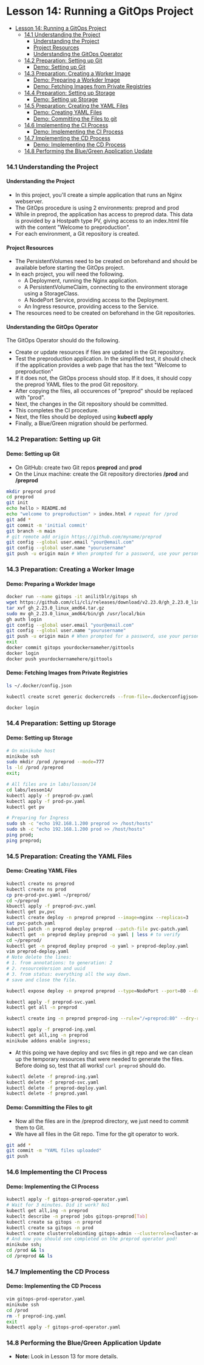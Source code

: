 # Lesson 14: Running a GitOps Project

- [Lesson 14: Running a GitOps Project](#lesson-14-running-a-gitops-project)
    - [14.1 Understanding the Project](#141-understanding-the-project)
      - [Understanding the Project](#understanding-the-project)
      - [Project Resources](#project-resources)
      - [Understanding the GitOps Operator](#understanding-the-gitops-operator)
    - [14.2 Preparation: Setting up Git](#142-preparation-setting-up-git)
      - [Demo: Setting up Git](#demo-setting-up-git)
    - [14.3 Preparation: Creating a Worker Image](#143-preparation-creating-a-worker-image)
      - [Demo: Preparing a Workder Image](#demo-preparing-a-workder-image)
      - [Demo: Fetching Images from Private Registries](#demo-fetching-images-from-private-registries)
    - [14.4 Preparation: Setting up Storage](#144-preparation-setting-up-storage)
      - [Demo: Setting up Storage](#demo-setting-up-storage)
    - [14.5 Preparation: Creating the YAML Files](#145-preparation-creating-the-yaml-files)
      - [Demo: Creating YAML Files](#demo-creating-yaml-files)
      - [Demo: Committing the Files to git](#demo-committing-the-files-to-git)
    - [14.6 Implementing the CI Process](#146-implementing-the-ci-process)
      - [Demo: Implementing the CI Process](#demo-implementing-the-ci-process)
    - [14.7 Implementing the CD Process](#147-implementing-the-cd-process)
      - [Demo: Implementing the CD Process](#demo-implementing-the-cd-process)
    - [14.8 Performing the Blue/Green Application Update](#148-performing-the-bluegreen-application-update)

### 14.1 Understanding the Project

#### Understanding the Project

- In this project, you'll create a simple application that runs an Nginx webserver.
- The GitOps procedure is using 2 environments: preprod and prod
- While in preprod, the application has access to preprod data. This data is provided by a Hostpath type PV, giving access to an index.html file with the content "Welcome to preproduction".
- For each environment, a Git repository is created.

#### Project Resources

- The PersistentVolumes need to be created on beforehand and should be available before starting the GitOps project.
- In each project, you will need the following.
  - A Deployment, running the Nginx application.
  - A PersistentVolumeClaim, connecting to the environment storage using a StorageClass.
  - A NodePort Service, providing access to the Deployment.
  - An Ingress resource, providing access to the Service.
- The resources need to be created on beforehand in the Git repositories.

#### Understanding the GitOps Operator

The GitOps Operator should do the following.
- Create or update resources if files are updated in the Git repository.
- Test the preproduction application. In the simplified test, it should check if the application provides a web page that has the text "Welcome to preproduction"
- If it does not, the GitOps process should stop. If it does, it should copy the preprod YAML files to the prod Git repository.
- After copying the files, all occurences of "preprod" should be replaced with "prod".
- Next, the changes in the Git repository should be committed.
- This completes the CI procedure.
- Next, the files should be deployed using **kubectl apply**
- Finally, a Blue/Green migration should be performed.

### 14.2 Preparation: Setting up Git

#### Demo: Setting up Git

- On GitHub: create two Git repos **preprod** and **prod**
- On the Linux machine: create the Git repository directories **/prod** and **/preprod**
```bash
mkdir preprod prod
cd preprod
git init
echo hello > README.md
echo "welcome to preproduction" > index.html # repeat for /prod
git add *
git commit -m 'initial commit'
git branch -m main
# git remote add origin https://github.com/myname/preprod 
git config --global user.email "your@email.com"
git config --global user.name "yourusername"
git push -u origin main # When prompted for a password, use your personal access token.
```

### 14.3 Preparation: Creating a Worker Image

#### Demo: Preparing a Workder Image

```bash
docker run --name gitops -it anilitblr/gitops sh
wget https://github.com/cli/cli/releases/download/v2.23.0/gh_2.23.0_linux_amd64.tar.gz (verify version)
tar xvf gh_2.23.0_linux_amd64.tar.gz
sudo mv gh_2.23.0_linux_amd64/bin/gh /usr/local/bin
gh auth login
git config --global user.email "your@email.com"
git config --global user.name "yourusername"
git push -u origin main # When prompted for a password, use your personal access token.
exit
docker commit gitops yourdockernameher/gittools
docker login
docker push yourdockernamehere/gittools
```

#### Demo: Fetching Images from Private Registries

```bash
ls ~/.docker/config.json

kubectl create scret generic dockercreds --from-file=.dockerconfigjson=/home/anil/.docker/config.json --type=kubernetes.io/dockerconfigjson

docker login
```

### 14.4 Preparation: Setting up Storage

#### Demo: Setting up Storage

```bash
# On minikube host
minikube ssh
sudo mkdir /prod /preprod --mode=777
ls -ld /prod /preprod
exit;

# All files are in labs/losson/14
cd labs/lesson14/
kubectl apply -f preprod-pv.yaml
kubectl apply -f prod-pv.yaml
kubectl get pv

# Preparing for Ingress
sudo sh -c "echo 192.168.1.200 preprod >> /host/hosts"
sudo sh -c "echo 192.168.1.200 prod >> /host/hosts"
ping prod;
ping preprod;
```

### 14.5 Preparation: Creating the YAML Files

#### Demo: Creating YAML Files

```bash
kubectl create ns preprod
kubectl create ns prod
cp pre-prod-pvc.yaml ~/preprod/
cd ~/preprod
kbuectl apply -f preprod-pvc.yaml
kubectl get pv,pvc
kubectl create deploy -n preprod preprod --image=nginx --replicas=3
cat pvc-patch.yaml
kubectl patch -n preprod deploy preprod --patch-file pvc-patch.yaml
kubectl get -n preprod deploy preprod -o yaml | less # to verify
cd ~/preprod/
kubectl get -n preprod deploy preprod -o yaml > preprod-deploy.yaml
vim preprod-deploy.yaml
# Note delete the lines:
# 1. from annotations: to generation: 2
# 2. resourceVersion and uuid
# 3. from status: everything all the way down.
# save and close the file.

kubectl expose deploy -n preprod preprod --type=NodePort --port=80 --dry-run=client -o yaml > preprod-svc.yaml

kubectl apply -f preprod-svc.yaml
kubectl get all -n preprod

kubectl create ing -n preprod preprod-ing --rule="/=preprod:80" --dry-run=client -o yaml > preprod-ing.yaml

kubectl apply -f preprod-ing.yaml
kubectl get all,ing -n preprod
minikube addons enable ingress;
```
- At this poing we have deploy and svc files in git repo and we can clean up the temporary resources that were needed to generate the files. Before doing so, test that all works! `curl preprod` should do.
```bash
kubectl delete -f preprod-ing.yaml
kubectl delete -f preprod-svc.yaml
kubectl delete -f preprod-deploy.yaml
kubectl delete -f preprod.yaml
```

#### Demo: Committing the Files to git

- Now all the files are in the /preprod directory, we just need to commit them to Git.
- We have all files in the Git repo. Time for the git operator to work.
```bash
git add *
git commit -m "YAML files uploaded"
git push
```

### 14.6 Implementing the CI Process

#### Demo: Implementing the CI Process

```bash
kubectl apply -f gitops-preprod-operator.yaml
# Wait for 3 minutes. Did it work? No1
kubectl get all,ing -n preprod
kubeclt describe -n preprod jobs gitops-preprod[Tab]
kubectl create sa gitops -n preprod
kubectl create sa gitops -n prod
kubectl create clusterrolebinding gitops-admin --clusterrole=cluster-admin --serviceaccount preprod:gitops --serviceaccount prod:gitops
# And now you should see completed on the preprod operator pod!
minikube ssh;
cd /prod && ls
cd /preprod && ls
```

### 14.7 Implementing the CD Process

#### Demo: Implementing the CD Process

```bash
vim gitops-prod-operator.yaml
minikube ssh
cd /prod
rm -f preprod-ing.yaml
exit
kubectl apply -f gitops-prod-operator.yaml
```

### 14.8 Performing the Blue/Green Application Update

- **Note:** Look in Lesson 13 for more details.
